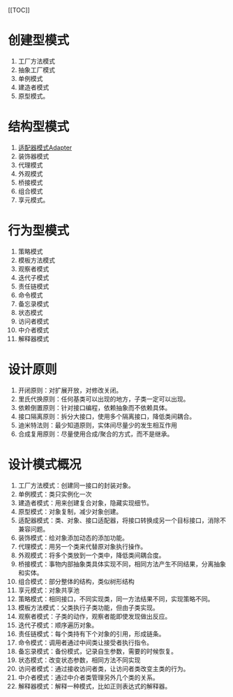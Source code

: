[[TOC]]

# 创建型模式
1. 工厂方法模式
2. 抽象工厂模式
3. 单例模式
4. 建造者模式
5. 原型模式。
# 结构型模式
1. [适配器模式Adapter](Adapter.md)
2. 装饰器模式
3. 代理模式
4. 外观模式
5. 桥接模式
6. 组合模式
7. 享元模式。
# 行为型模式
1. 策略模式
2. 模板方法模式
3. 观察者模式
4. 迭代子模式
5. 责任链模式
6. 命令模式
7. 备忘录模式
8. 状态模式
9. 访问者模式
10. 中介者模式
11. 解释器模式
# 设计原则
1. 开闭原则：对扩展开放，对修改关闭。
2. 里氏代换原则：任何基类可以出现的地方，子类一定可以出现。
3. 依赖倒置原则：针对接口编程，依赖抽象而不依赖具体。
4. 接口隔离原则：拆分大接口，使用多个隔离接口，降低类间耦合。
5. 迪米特法则：最少知道原则，实体间尽量少的发生相互作用
6. 合成复用原则：尽量使用合成/聚合的方式，而不是继承。
# 设计模式概况
1. 工厂方法模式：创建同一接口的封装对象。
2. 单例模式：类只实例化一次
3. 建造者模式：用来创建复合对象，隐藏实现细节。
4. 原型模式：对象复制，减少对象创建。
5. 适配器模式：类、对象、接口适配器，将接口转换成另一个目标接口，消除不兼容问题。
6. 装饰模式：给对象添加动态的添加功能。
7. 代理模式：用另一个类来代替原对象执行操作。
8. 外观模式：将多个类放到一个类中，降低类间耦合度。
9. 桥接模式：事物内部抽象类具体实现不同，相同方法产生不同结果，分离抽象和实体。
10. 组合模式：部分整体的结构，类似树形结构
11. 享元模式：对象共享池
12. 策略模式：相同接口，不同实现类，同一方法结果不同，实现策略不同。
13. 模板方法模式：父类执行子类功能，但由子类实现。
14. 观察者模式：子类的动作，观察者能即使发现做出反应。
15. 迭代子模式：顺序遍历对象。
16. 责任链模式：每个类持有下个对象的引用，形成链条。
17. 命令模式：调用者通过中间类让接受者执行指令。
18. 备忘录模式：备份模式，记录自生参数，需要的时候恢复。
19. 状态模式：改变状态参数，相同方法不同实现
20. 访问者模式：通过接收访问者类，让访问者类改变主类的行为。
21. 中介者模式：通过中介者类管理另外几个类的关系。
22. 解释器模式：解释一种模式，比如正则表达式的解释器。

